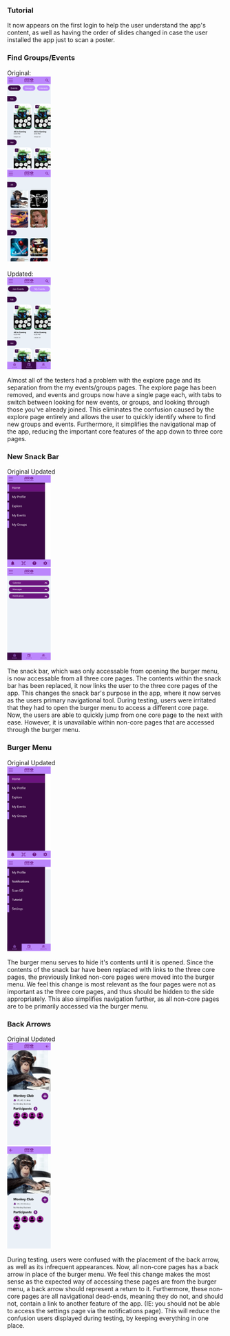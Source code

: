 ### Tutorial
It now appears on the first login to help the user understand the app's content, as well as having the order of slides changed in case the user installed the app just to scan a poster.

### Find Groups/Events
Original:
<br>
<img src="Images/screens/exploreventsscreen.png"  width="20%" height="20%">  
<img src="Images/screens/mygroupsscreen.png"  width="20%" height="20%">  
<br>
Updated:
<br>
<img src="Images/UpdatedScreens/Join_Events.png"  width="20%" height="20%">  

Almost all of the testers had a problem with the explore page and its separation from the my events/groups pages. The explore page has been removed, and events and groups now have a single page each, with tabs to switch between looking for new events, or groups, and looking through those you've already joined. This eliminates the confusion caused by the explore page entirely and allows the user to quickly identify where to find new groups and events. Furthermore, it simplifies the navigational map of the app, reducing the important core features of the app down to three core pages.

### New Snack Bar
Original            Updated
<br>
<img src="Images/screens/sidebar.png"  width="20%" height="20%">  
<img src="Images/UpdatedScreens/All_Closed.png"  width="20%" height="20%"> 

The snack bar, which was only accessable from opening the burger menu, is now accessable from all three core pages. The contents within the snack bar has been replaced, it now links the user to the three core pages of the app. This changes the snack bar's purpose in the app, where it now serves as the users primary navigational tool. During testing, users were irritated that they had to open the burger menu to access a different core page. Now, the users are able to quickly jump from one core page to the next with ease. However, it is unavailable within non-core pages that are accessed through the burger menu.

### Burger Menu
Original            Updated
<br>
<img src="Images/screens/sidebar.png"  width="20%" height="20%">  
<img src="Images/UpdatedScreens/Home_active_burger___1.png"  width="20%" height="20%">  

The burger menu serves to hide it's contents until it is opened. Since the contents of the snack bar have been replaced with links to the three core pages, the previously linked non-core pages were moved into the burger menu. We feel this change is most relevant as the four pages were not as important as the three core pages, and thus should be hidden to the side appropriately. This also simplifies navigation further, as all non-core pages are to be primarily accessed via the burger menu.

### Back Arrows
Original            Updated
<br>
<img src="Images/screens/viewgroupscreen.png"  width="20%" height="20%">  
<img src="Images/UpdatedScreens/View_Group.png"  width="20%" height="20%">  

During testing, users were confused with the placement of the back arrow, as well as its infrequent appearances. Now, all non-core pages has a back arrow in place of the burger menu. We feel this change makes the most sense as the expected way of accessing these pages are from the burger menu, a back arrow should represent a return to it. Furthermore, these non-core pages are all navigational dead-ends, meaning they do not, and should not, contain a link to another feature of the app. (IE: you should not be able to access the settings page via the notifications page). 
This will reduce the confusion users displayed during testing, by keeping everything in one place.
